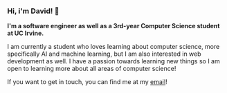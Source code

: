 ### Hi, i'm David! 👋

**I'm a software engineer as well as a 3rd-year Computer Science student at UC Irvine.**

I am currently a student who loves learning about computer science, more specifically AI and machine learning, but I am also interested in web development as well. I have a passion towards learning new things so I am open to learning more about all areas of computer science!

If you want to get in touch, you can find me at my [email](mailto:david.xiu@gmail.com)!
